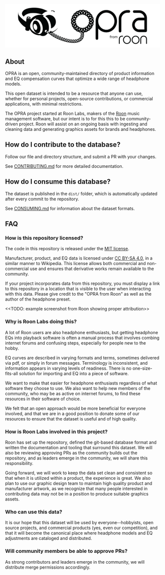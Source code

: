 <img src="logo.png" alt="My Logo" width="512" />

## About

OPRA is an open, community-maintained directory of product information and EQ compensation 
curves that optimize a wide range of headphone models. 

This open dataset is intended to be a resource that anyone can use, whether for
personal projects, open-source contributions, or commercial applications, with
minimal restrictions.

The OPRA project started at Roon Labs, makers of the [Roon](https://roon.app) music 
management software, but our intent is to for this this to be community-driven project. 
Roon will assist on an ongoing basis with ingesting and cleaning data and generating
graphics assets for brands and headphones.

## How do I contribute to the database?

Follow our file and directory structure, and submit a PR with your changes.

See [CONTRIBUTING.md](docs/CONTRIBUTING.md) for more detailed documentation.

## How do I consume this database?

The dataset is published in the `dist/` folder, which is automatically updated after
every commit to the repository.

See [CONSUMING.md](docs/CONSUMING.md) for information about the dataset formats.

## FAQ

### How is this repository licensed?

The code in this repository is released under the [MIT license](https://opensource.org/license/mit).

Manufacturer, product, and EQ data is licensed under [CC BY-SA 4.0](https://creativecommons.org/licenses/by-sa/4.0/legalcode.en), in a similar
manner to Wikipedia. This license allows both commercial and non-commercial use and
ensures that derivative works remain available to the community.

If your project incorporates data from this repository, you must display a link
to this repository in a location that is visible to the user when interacting
with this data. Please give credit to the "OPRA from Roon" as well as the author 
of the headphone preset.

<<TODO: example screenshot from Roon showing proper attribution>>

### Why is Roon Labs doing this?

A lot of Roon users are also headphone enthusiasts, but getting headphone EQs
into playback software is often a manual process that involves combing internet
forums and confusing steps, especially for people new to the hobby.

EQ curves are described in varying formats and terms, sometimes delivered via pdf,
or simply in forum messages. Terminology is inconsistent, and information appears
in varying levels of readiness. There is no one-size-fits-all solution for importing
and EQ into a piece of software.

We want to make that easier for headphone enthusiasts regardless of what software
they choose to use. We also want to help new members of the community, who may
be as active on internet forums, to find these resources in their software of choice.

We felt that an open approach would be more beneficial for everyone involved, and that
we are in a good position to donate some of our resources to ensure that the dataset
is useful and of high quality.

### How is Roon Labs involved in this project?

Roon has set up the repository, defined the git-based database format and written the
documentation and tooling that surround this dataset. We will also be reviewing approving
PRs as the community builds out the repository, and as leaders emerge in the community,
we will share this responsibility.

Going forward, we will work to keep the data set clean and consistent so that when it
is utilized within a product, the experience is great. We also plan to use our graphic
design team to maintain high quality product and manufacturer artwork, as we recognize that
many people interested in contributing data may not be in a position to produce
suitable graphics assets.

### Who can use this data?

It is our hope that this dataset will be used by everyone--hobbyists, open source
projects, and commercial products (yes, even our competition), and that it will become
the canonical place where headphone models and EQ adjustments are cataloged and distributed.

### Will community members be able to approve PRs?

As strong contributors and leaders emerge in the community, we will distribute merge
permissions accordingly.
